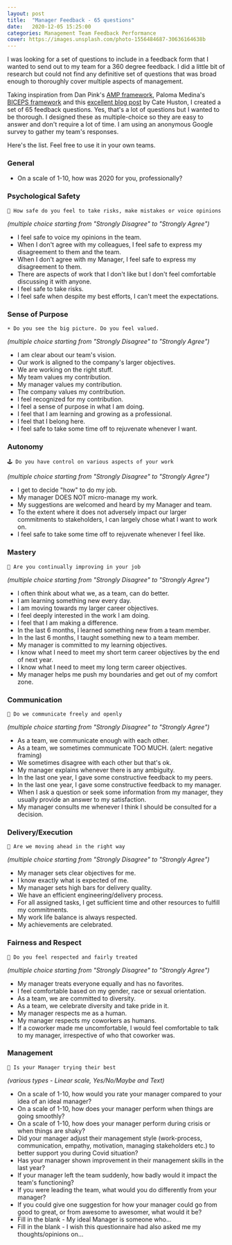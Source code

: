 ```yaml
---
layout: post
title:  "Manager Feedback - 65 questions"
date:   2020-12-05 15:25:00
categories: Management Team Feedback Performance
cover: https://images.unsplash.com/photo-1556484687-30636164638b
---
```


I was looking for a set of questions to include in a feedback form that I wanted to send out to my team for a 360 degree feedback. I did a little bit of research but could not find any definitive set of questions that was broad enough to thoroughly cover multiple aspects of management. 

Taking inspiration from Dan Pink's [AMP framework](https://www.danpink.com/books/drive/), Paloma Medina's [BICEPS framework](https://www.palomamedina.com/biceps) and this [excellent blog post](https://cate.blog/2017/03/23/running-a-manager-feedback-cycle/) by Cate Huston, I created a set of 65 feedback questions. Yes, that's a lot of questions but I wanted to be thorough. I designed these as multiple-choice so they are easy to answer and don't require a lot of time. I am using an anonymous Google survey to gather my team's responses.

Here's the list. Feel free to use it in your own teams. 

### General

- On a scale of 1-10, how was 2020 for you, professionally?

### Psychological Safety


```
🧸 How safe do you feel to take risks, make mistakes or voice opinions
```

*(multiple choice starting from "Strongly Disagree" to "Strongly Agree")*

- I feel safe to voice my opinions in the team.
- When I don't agree with my colleagues, I feel safe to express my disagreement to them and the team.
- When I don't agree with my Manager, I feel safe to express my disagreement to them.
- There are aspects of work that I don't like but I don't feel comfortable discussing it with anyone.
- I feel safe to take risks.
- I feel safe when despite my best efforts, I can't meet the expectations.

### Sense of Purpose

```
☀️ Do you see the big picture. Do you feel valued.
```

*(multiple choice starting from "Strongly Disagree" to "Strongly Agree")*

- I am clear about our team's vision.
- Our work is aligned to the company's larger objectives.
- We are working on the right stuff.
- My team values my contribution.
- My manager values my contribution.
- The company values my contribution.
- I feel recognized for my contribution.
- I feel a sense of purpose in what I am doing.
- I feel that I am learning and growing as a professional.
- I feel that I belong here.
- I feel safe to take some time off to rejuvenate whenever I want.

### Autonomy

```
🕹 Do you have control on various aspects of your work
```

*(multiple choice starting from "Strongly Disagree" to "Strongly Agree")*

- I get to decide "how" to do my job.
- My manager DOES NOT micro-manage my work.
- My suggestions are welcomed and heard by my Manager and team.
- To the extent where it does not adversely impact our larger commitments to stakeholders, I can largely chose what I want to work on.
- I feel safe to take some time off to rejuvenate whenever I feel like.

### Mastery

```
🏅 Are you continually improving in your job
```

*(multiple choice starting from "Strongly Disagree" to "Strongly Agree")*

- I often think about what we, as a team, can do better.
- I am learning something new every day.
- I am moving towards my larger career objectives.
- I feel deeply interested in the work I am doing.
- I feel that I am making a difference.
- In the last 6 months, I learned something new from a team member.
- In the last 6 months, I taught something new to a team member.
- My manager is committed to my learning objectives.
- I know what I need to meet my short term career objectives by the end of next year.
- I know what I need to meet my long term career objectives.
- My manager helps me push my boundaries and get out of my comfort zone.

### Communication

```
👄 Do we communicate freely and openly
```

*(multiple choice starting from "Strongly Disagree" to "Strongly Agree")*

- As a team, we communicate enough with each other.
- As a team, we sometimes communicate TOO MUCH. (alert: negative framing)
- We sometimes disagree with each other but that's ok.
- My manager explains whenever there is any ambiguity.
- In the last one year, I gave some constructive feedback to my peers.
- In the last one year, I gave some constructive feedback to my manager.
- When I ask a question or seek some information from my manager, they usually provide an answer to my satisfaction.
- My manager consults me whenever I think I should be consulted for a decision.

### Delivery/Execution

```
🚢 Are we moving ahead in the right way
```

*(multiple choice starting from "Strongly Disagree" to "Strongly Agree")*

- My manager sets clear objectives for me.
- I know exactly what is expected of me.
- My manager sets high bars for delivery quality.
- We have an efficient engineering/delivery process.
- For all assigned tasks, I get sufficient time and other resources to fulfill my commitments.
- My work life balance is always respected.
- My achievements are celebrated.

### Fairness and Respect

```
🙇 Do you feel respected and fairly treated
```

*(multiple choice starting from "Strongly Disagree" to "Strongly Agree")*

- My manager treats everyone equally and has no favorites.
- I feel comfortable based on my gender, race or sexual orientation.
- As a team, we are committed to diversity.
- As a team, we celebrate diversity and take pride in it.
- My manager respects me as a human.
- My manager respects my coworkers as humans.
- If a coworker made me uncomfortable, I would feel comfortable to talk to my manager, irrespective of who that coworker was.

### Management

```
🦸 Is your Manager trying their best
```

*(various types - Linear scale, Yes/No/Maybe and Text)*

- On a scale of 1-10, how would you rate your manager compared to your idea of an ideal manager?
- On a scale of 1-10, how does your manager perform when things are going smoothly?
- On a scale of 1-10, how does your manager perform during crisis or when things are shaky?
- Did your manager adjust their management style (work-process, communication, empathy, motivation, managing stakeholders etc.) to better support you during Covid situation?
- Has your manager shown improvement in their management skills in the last year?
- If your manager left the team suddenly, how badly would it impact the team's functioning?
- If you were leading the team, what would you do differently from your manager?
- If you could give one suggestion for how your manager could go from good to great, or from awesome to awesomer, what would it be?
- Fill in the blank - My ideal Manager is someone who...
- Fill in the blank - I wish this questionnaire had also asked me my thoughts/opinions on...

